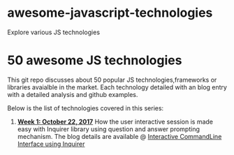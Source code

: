 # awesome-javascript-technologies
Explore various JS technologies

# 50 awesome JS technologies
This git repo discusses about 50 popular JS technologies,frameworks or libraries avaialble in the market. Each technology detailed with an
blog entry with a detailed analysis and github examples.

Below is the list of technologies covered in this series:

1. **[Week 1: October 22, 2017](https://github.com/sudheerj/awesome-javascript-technologies/blob/master/01-Inquirerjs)** How the user interactive session is made easy with Inquirer library using question and answer prompting mechanism. The blog details are available @ [Interactive CommandLine Interface using Inquirer](http://sudheerjonna.com/blog/2017/10/22/interactive-command-line-interface-using-inquirerjs/) 
